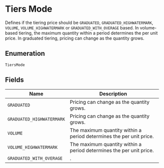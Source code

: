 # Tiers Mode

Defines if the tiering price should be `GRADUATED`, `GRADUATED_HIGHWATERMARK`, `VOLUME`, `VOLUME_HIGHWATERMARK` or `GRADUATED_WITH_OVERAGE` based. In volume-based tiering, the maximum quantity within a period determines the per unit price. In graduated tiering, pricing can change as the quantity grows.

## Enumeration

`TiersMode`

## Fields

| Name | Description |
|  --- | --- |
| `GRADUATED` | Pricing can change as the quantity grows. |
| `GRADUATED_HIGHWATERMARK` | Pricing can change as the quantity grows. |
| `VOLUME` | The maximum quantity within a period determines the per unit price. |
| `VOLUME_HIGHWATERMARK` | The maximum quantity within a period determines the per unit price. |
| `GRADUATED_WITH_OVERAGE` | . |
